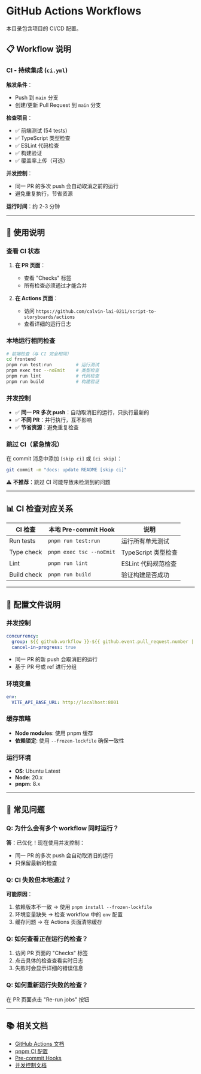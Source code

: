 # GitHub Actions Workflows

本目录包含项目的 CI/CD 配置。

## 📋 Workflow 说明

### **CI - 持续集成** (`ci.yml`)

**触发条件**：
- Push 到 `main` 分支
- 创建/更新 Pull Request 到 `main` 分支

**检查项目**：
- ✅ 前端测试 (54 tests)
- ✅ TypeScript 类型检查
- ✅ ESLint 代码检查
- ✅ 构建验证
- ✅ 覆盖率上传（可选）

**并发控制**：
- 同一 PR 的多次 push 会自动取消之前的运行
- 避免重复执行，节省资源

**运行时间**：约 2-3 分钟

---

## 🚀 使用说明

### 查看 CI 状态

1. **在 PR 页面**：
   - 查看 "Checks" 标签
   - 所有检查必须通过才能合并

2. **在 Actions 页面**：
   - 访问 `https://github.com/calvin-lai-0211/script-to-storyboards/actions`
   - 查看详细的运行日志

### 本地运行相同检查

```bash
# 前端检查（与 CI 完全相同）
cd frontend
pnpm run test:run         # 运行测试
pnpm exec tsc --noEmit    # 类型检查
pnpm run lint             # 代码检查
pnpm run build            # 构建验证
```

### 并发控制

- ✅ **同一 PR 多次 push**：自动取消旧的运行，只执行最新的
- ✅ **不同 PR**：并行执行，互不影响
- ✅ **节省资源**：避免重复检查

### 跳过 CI（紧急情况）

在 commit 消息中添加 `[skip ci]` 或 `[ci skip]`：

```bash
git commit -m "docs: update README [skip ci]"
```

⚠️ **不推荐**：跳过 CI 可能导致未检测到的问题

---

## 📊 CI 检查对应关系

| CI 检查 | 本地 Pre-commit Hook | 说明 |
|---------|---------------------|------|
| Run tests | `pnpm run test:run` | 运行所有单元测试 |
| Type check | `pnpm exec tsc --noEmit` | TypeScript 类型检查 |
| Lint | `pnpm run lint` | ESLint 代码规范检查 |
| Build check | `pnpm run build` | 验证构建是否成功 |

---

## 🔧 配置文件说明

### 并发控制

```yaml
concurrency:
  group: ${{ github.workflow }}-${{ github.event.pull_request.number || github.ref }}
  cancel-in-progress: true
```

- 同一 PR 的新 push 会取消旧的运行
- 基于 PR 号或 ref 进行分组

### 环境变量

```yaml
env:
  VITE_API_BASE_URL: http://localhost:8001
```

### 缓存策略

- **Node modules**: 使用 pnpm 缓存
- **依赖锁定**: 使用 `--frozen-lockfile` 确保一致性

### 运行环境

- **OS**: Ubuntu Latest
- **Node**: 20.x
- **pnpm**: 8.x

---

## 🐛 常见问题

### Q: 为什么会有多个 workflow 同时运行？

**答**：已优化！现在使用并发控制：
- 同一 PR 的多次 push 会自动取消旧的运行
- 只保留最新的检查

### Q: CI 失败但本地通过？

**可能原因**：
1. 依赖版本不一致 → 使用 `pnpm install --frozen-lockfile`
2. 环境变量缺失 → 检查 workflow 中的 `env` 配置
3. 缓存问题 → 在 Actions 页面清除缓存

### Q: 如何查看正在运行的检查？

1. 访问 PR 页面的 "Checks" 标签
2. 点击具体的检查查看实时日志
3. 失败时会显示详细的错误信息

### Q: 如何重新运行失败的检查？

在 PR 页面点击 "Re-run jobs" 按钮

---

## 📚 相关文档

- [GitHub Actions 文档](https://docs.github.com/actions)
- [pnpm CI 配置](https://pnpm.io/continuous-integration)
- [Pre-commit Hooks](../../.githooks/README.md)
- [并发控制文档](https://docs.github.com/en/actions/using-jobs/using-concurrency)
